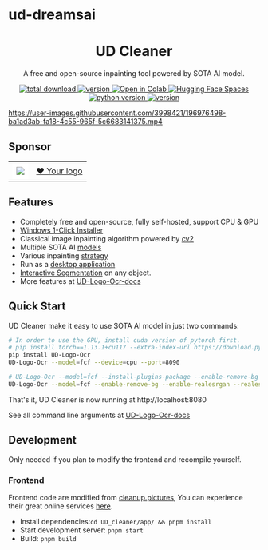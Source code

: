 # ud-dreamsai

<h1 align="center">UD Cleaner</h1>
<p align="center">A free and open-source inpainting tool powered by SOTA AI model.</p>

<p align="center">
  <a href="https://github.com/ade403980/UD-Logo-Ocr">
    <img alt="total download" src="https://github.com/ade403980/UD-Logo-Ocr" />
  </a>
  <a href="https://github.com/ade403980/UD-Logo-Ocr/">
    <img alt="version" src="https://github.com/ade403980/UD-Logo-Ocr" />
  </a>
  <a href="https://colab.research.google.com/drive/1e3ZkAJxvkK3uzaTGu91N9TvI_Mahs0Wb?usp=sharing">
    <img alt="Open in Colab" src="https://colab.research.google.com/assets/colab-badge.svg" />
  </a>

  <a href="https://huggingface.co/spaces/Sanster/UD-Logo-Ocr-UD">
    <img alt="Hugging Face Spaces" src="https://img.shields.io/badge/%F0%9F%A4%97%20Hugging%20Face-Spaces-blue" />
  </a>

  <a href="">
    <img alt="python version" src="https://img.shields.io/pypi/pyversions/UD-Logo-Ocr" />
  </a>
  <a href="https://hub.docker.com/r/cwq1913/UD-Logo-Ocr">
    <img alt="version" src="https://img.shields.io/docker/pulls/cwq1913/UD-Logo-Ocr" />
  </a>
</p>

https://user-images.githubusercontent.com/3998421/196976498-ba1ad3ab-fa18-4c55-965f-5c6683141375.mp4

## Sponsor

<table>
   <tr>
    <td >
        <img src="./assets/GitHub_Copilot_logo.svg" style="background: white;padding: 8px;"/>
    </td>
    <td >
      <a href="https://ko-fi.com/Z8Z1CZJGY/tiers" target="_blank" >
        ❤️ Your logo
      </a>
    </td>
  </tr>
</table>

## Features

- Completely free and open-source, fully self-hosted, support CPU & GPU
- [Windows 1-Click Installer](https://UD-Logo-Ocr-docs.vercel.app/install/windows_1click_installer)
- Classical image inpainting algorithm powered by [cv2](https://docs.opencv.org/3.4/df/d3d/tutorial_py_inpainting.html)
- Multiple SOTA AI [models](https://UD-Logo-Ocr-docs.vercel.app/models)
- Various inpainting [strategy](https://UD-Logo-Ocr-docs.vercel.app/features/inpainting_strategy)
- Run as a [desktop application](https://UD-Logo-Ocr-docs.vercel.app/features/desktop_app)
- [Interactive Segmentation](https://UD-Logo-Ocr-docs.vercel.app/features/Interactive_segmentation) on any object.
- More features at [UD-Logo-Ocr-docs](https://UD-Logo-Ocr-docs.vercel.app/)

## Quick Start

UD Cleaner make it easy to use SOTA AI model in just two commands:

```bash
# In order to use the GPU, install cuda version of pytorch first.
# pip install torch==1.13.1+cu117 --extra-index-url https://download.pytorch.org/whl/cu117
pip install UD-Logo-Ocr
UD-Logo-Ocr --model=fcf --device=cpu --port=8090

# UD-Logo-Ocr --model=fcf --install-plugins-package --enable-remove-bg --enable-realesrgan --realesrgan-model RealESRGAN_x4plus --realesrgan-device cpu --enable-gfpgan --gfpgan-device cpu --enable-interactive-seg --device=cpu --port=8090
UD-Logo-Ocr --model=fcf --enable-remove-bg --enable-realesrgan --realesrgan-model RealESRGAN_x4plus --realesrgan-device cpu --enable-gfpgan --gfpgan-device cpu --enable-interactive-seg --device=cpu --port=8090
```

That's it, UD Cleaner is now running at http://localhost:8080

See all command line arguments at [UD-Logo-Ocr-docs](https://UD-Logo-Ocr-docs.vercel.app/install/pip)

## Development

Only needed if you plan to modify the frontend and recompile yourself.

### Frontend

Frontend code are modified from [cleanup.pictures](https://github.com/initml/cleanup.pictures), You can experience their
great online services [here](https://cleanup.pictures/).

- Install dependencies:`cd UD_cleaner/app/ && pnpm install`
- Start development server: `pnpm start`
- Build: `pnpm build`
